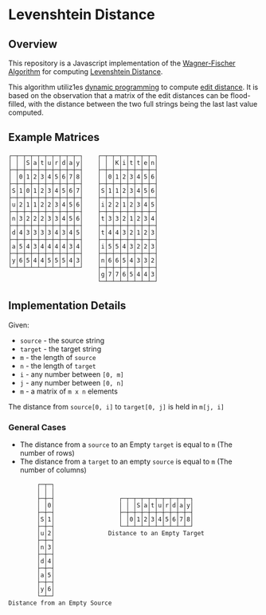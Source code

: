 # Levenshtein Distance

## Overview

This repository is a Javascript implementation of the [Wagner-Fischer Algorithm](https://en.wikipedia.org/wiki/Wagner%E2%80%93Fischer_algorithm) for computing [Levenshtein Distance](https://en.wikipedia.org/wiki/Levenshtein_distance).

This algorithm utiliz1es [dynamic programming](https://en.wikipedia.org/wiki/Dynamic_programming) to compute [edit distance](https://en.wikipedia.org/wiki/Edit_distance). It is based on the observation that a matrix of the edit distances can be flood-filled, with the distance between the two full strings being the last last value computed.

## Example Matrices

```text
┌─┬─┬─┬─┬─┬─┬─┬─┬─┬─┐    ┌─┬─┬─┬─┬─┬─┬─┬─┐
│ │ │S│a│t│u│r│d│a│y│    │ │ │K│i│t│t│e│n│
├─┼─┼─┼─┼─┼─┼─┼─┼─┼─┤    ├─┼─┼─┼─┼─┼─┼─┼─┤
│ │0│1│2│3│4│5│6│7│8│    │ │0│1│2│3│4│5│6│
├─┼─┼─┼─┼─┼─┼─┼─┼─┼─┤    ├─┼─┼─┼─┼─┼─┼─┼─┤
│S│1│0│1│2│3│4│5│6│7│    │S│1│1│2│3│4│5│6│
├─┼─┼─┼─┼─┼─┼─┼─┼─┼─┤    ├─┼─┼─┼─┼─┼─┼─┼─┤  
│u│2│1│1│2│2│3│4│5│6│    │i│2│2│1│2│3│4│5│
├─┼─┼─┼─┼─┼─┼─┼─┼─┼─┤    ├─┼─┼─┼─┼─┼─┼─┼─┤
│n│3│2│2│2│3│3│4│5│6│    │t│3│3│2│1│2│3│4│
├─┼─┼─┼─┼─┼─┼─┼─┼─┼─┤    ├─┼─┼─┼─┼─┼─┼─┼─┤
│d│4│3│3│3│3│4│3│4│5│    │t│4│4│3│2│1│2│3│
├─┼─┼─┼─┼─┼─┼─┼─┼─┼─┤    ├─┼─┼─┼─┼─┼─┼─┼─┤
│a│5│4│3│4│4│4│4│3│4│    │i│5│5│4│3│2│2│3│
├─┼─┼─┼─┼─┼─┼─┼─┼─┼─┤    ├─┼─┼─┼─┼─┼─┼─┼─┤
│y│6│5│4│4│5│5│5│4│3│    │n│6│6│5│4│3│3│2│
└─┴─┴─┴─┴─┴─┴─┴─┴─┴─┘    ├─┼─┼─┼─┼─┼─┼─┼─┤
                         │g│7│7│6│5│4│4│3│
                         └─┴─┴─┴─┴─┴─┴─┴─┘
```

## Implementation Details

Given:

- `source` - the source string
- `target` - the target string
- `m` - the length of `source`
- `n` - the length of `target`
- `i` - any number between `[0, m]`
- `j` - any number between `[0, n]`
- `m` - a matrix of `m x n` elements

The distance from `source[0, i]` to `target[0, j]` is held in `m[j, i]`

### General Cases

- The distance from a `source` to an Empty `target` is equal to `m` (The number of rows)
- The distance from a `target` to an empty `source` is equal to `m` (The number of columns)

```text
        ┌─┬─┐
        │ │ │
        ├─┼─┤                  ┌─┬─┬─┬─┬─┬─┬─┬─┬─┬─┐
        │ │0│                  │ │ │S│a│t│u│r│d│a│y│
        ├─┼─┤                  ├─┼─┼─┼─┼─┼─┼─┼─┼─┼─┤
        │S│1│                  │ │0│1│2│3│4│5│6│7│8│
        ├─┼─┤                  └─┴─┴─┴─┴─┴─┴─┴─┴─┴─┘
        │u│2│               Distance to an Empty Target
        ├─┼─┤
        │n│3│
        ├─┼─┤
        │d│4│
        ├─┼─┤
        │a│5│
        ├─┼─┤
        │y│6│
        └─┴─┘
Distance from an Empty Source
```